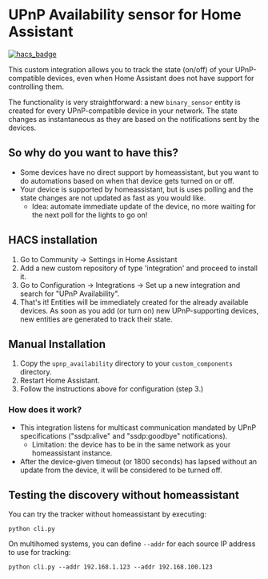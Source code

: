 # UPnP Availability sensor for Home Assistant

[![hacs_badge](https://img.shields.io/badge/HACS-Custom-orange.svg)](https://github.com/custom-components/hacs)

This custom integration allows you to track the state (on/off) of your UPnP-compatible devices, even when Home Assistant does not have support for controlling them.

The functionality is very straightforward: a new `binary_sensor` entity is created for every UPnP-compatible device in your network.
The state changes as instantaneous as they are based on the notifications sent by the devices.

## So why do you want to have this?
* Some devices have no direct support by homeassistant, but you want to do automations based on when that device gets turned on or off.
* Your device is supported by homeassistant, but is uses polling and the state changes are not updated as fast as you would like.
  * Idea: automate immediate update of the device, no more waiting for the next poll for the lights to go on!


## HACS installation

1. Go to Community -> Settings in Home Assistant
2. Add a new custom repository of type 'integration' and proceed to install it.
3. Go to Configuration -> Integrations -> Set up a new integration and search for "UPnP Availability".
3. That's it! Entities will be immediately created for the already available devices. As soon as you add (or turn on) new UPnP-supporting devices, new entities are generated to track their state.

## Manual Installation

1. Copy the `upnp_availability` directory to your `custom_components` directory.
2. Restart Home Assistant.
3. Follow the instructions above for configuration (step 3.)

### How does it work?

* This integration listens for multicast communication mandated by UPnP specifications ("ssdp:alive" and "ssdp:goodbye" notifications).
  * Limitation: the device has to be in the same network as your homeassistant instance.
* After the device-given timeout (or 1800 seconds) has lapsed without an update from the device, it will be considered to be turned off.


## Testing the discovery without homeassistant

You can try the tracker without homeassistant by executing:
```shell
python cli.py
```
On multihomed systems, you can define `--addr` for each source IP address to use for tracking:
```shell
python cli.py --addr 192.168.1.123 --addr 192.168.100.123
```
